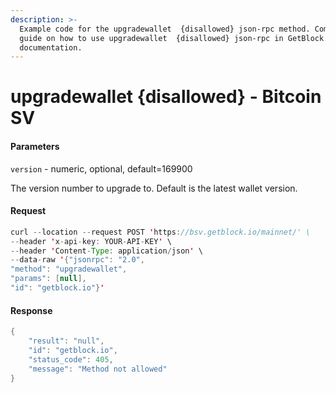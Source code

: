 ```yaml
---
description: >-
  Example code for the upgradewallet  {disallowed} json-rpc method. Сomplete
  guide on how to use upgradewallet  {disallowed} json-rpc in GetBlock.io Web3
  documentation.
---
```


# upgradewallet {disallowed} - Bitcoin SV

#### Parameters

`version` - numeric, optional, default=169900

The version number to upgrade to. Default is the latest wallet version.

#### Request

```java
curl --location --request POST 'https://bsv.getblock.io/mainnet/' \ 
--header 'x-api-key: YOUR-API-KEY' \ 
--header 'Content-Type: application/json' \ 
--data-raw '{"jsonrpc": "2.0",
"method": "upgradewallet",
"params": [null],
"id": "getblock.io"}'
```

#### Response

```java
{
    "result": "null",
    "id": "getblock.io",
    "status_code": 405,
    "message": "Method not allowed"
}
```

